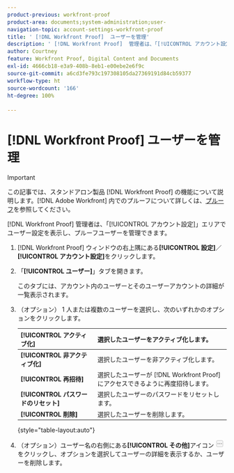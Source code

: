 ```yaml
---
product-previous: workfront-proof
product-area: documents;system-administration;user-
navigation-topic: account-settings-workfront-proof
title: ' [!DNL Workfront Proof]  ユーザーを管理'
description: ' [!DNL Workfront Proof]  管理者は、「[!UICONTROL アカウント設定]」エリアでユーザー設定を表示し、プルーフユーザーを管理できます。'
author: Courtney
feature: Workfront Proof, Digital Content and Documents
exl-id: 4666cb18-e3a9-408b-8eb1-e00ebe2e6f9c
source-git-commit: a6cd3fe793c197308105da27369191d84cb59377
workflow-type: ht
source-wordcount: '166'
ht-degree: 100%

---
```


# [!DNL Workfront Proof] ユーザーを管理

>[!IMPORTANT]
>
>この記事では、スタンドアロン製品 [!DNL Workfront Proof] の機能について説明します。[!DNL Adobe Workfront] 内でのプルーフについて詳しくは、[プルーフ](../../../review-and-approve-work/proofing/proofing.md)を参照してください。

[!DNL Workfront Proof] 管理者は、「[!UICONTROL アカウント設定]」エリアでユーザー設定を表示し、プルーフユーザーを管理できます。

1. [!DNL Workfront Proof] ウィンドウの右上隅にある&#x200B;**[!UICONTROL 設定]**／**[!UICONTROL アカウント設定]**&#x200B;をクリックします。

1. 「**[!UICONTROL ユーザー]**」タブを開きます。

   このタブには、アカウント内のユーザーとそのユーザーアカウントの詳細が一覧表示されます。

1. （オプション） 1 人または複数のユーザーを選択し、次のいずれかのオプションをクリックします。

   | **[!UICONTROL アクティブ化]** | 選択したユーザーをアクティブ化します。 |
   |---|---|
   | **[!UICONTROL 非アクティブ化]** | 選択したユーザーを非アクティブ化します。 |
   | **[!UICONTROL 再招待]** | 選択したユーザーが [!DNL Workfront Proof] にアクセスできるように再度招待します。 |
   | **[!UICONTROL パスワードのリセット]** | 選択したユーザーのパスワードをリセットします。 |
   | **[!UICONTROL 削除]** | 選択したユーザーを削除します。 |

   {style="table-layout:auto"}

1. （オプション）ユーザー名の右側にある&#x200B;**[!UICONTROL その他]**&#x200B;アイコン ![[!DNL More_button_small].png](assets/more-button-small.png) をクリックし、オプションを選択してユーザーの詳細を表示するか、ユーザーを削除します。
